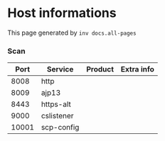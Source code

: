# Host informations

This page generated by `inv docs.all-pages`


[comment]: (>>HOSTINFOS)


### Scan

| Port | Service | Product | Extra info |
| ------ | ------ |------ |------ |
|8008|http|||
|8009|ajp13|||
|8443|https-alt|||
|9000|cslistener|||
|10001|scp-config|||


        

[comment]: (<<HOSTINFOS)